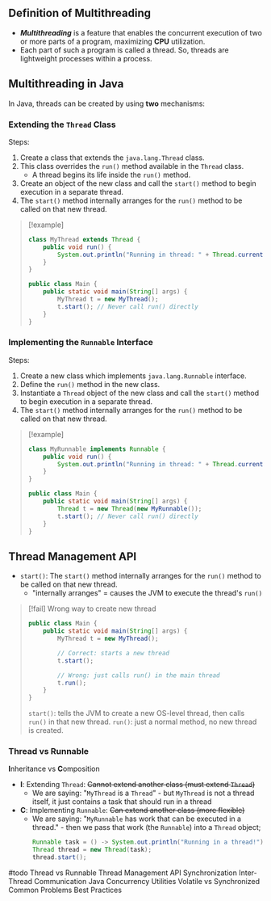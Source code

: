 ## Definition of Multithreading
- **_Multithreading_** is a feature that enables the concurrent execution of two or more parts of a program, maximizing **CPU** utilization.
- Each part of such a program is called a thread. So, threads are lightweight processes within a process.

## Multithreading in Java
In Java, threads can be created by using **two** mechanisms: 
### Extending the `Thread` Class
Steps:
1. Create a class that extends the `java.lang.Thread` class.
2. This class overrides the `run()` method available in the `Thread` class.
	- A thread begins its life inside the `run()` method.
3. Create an object of the new class and call the `start()` method to begin execution in a separate thread.
4. The `start()` method internally arranges for the `run()` method to be called on that new thread.
> [!example]
> ```java
> class MyThread extends Thread {
>     public void run() {
>         System.out.println("Running in thread: " + Thread.currentThread().getName());
>     }
> }
> 
> public class Main {
>     public static void main(String[] args) {
>         MyThread t = new MyThread();
>         t.start(); // Never call run() directly
>     }
> }
> ```
### Implementing the `Runnable` Interface
Steps:
1. Create a new class which implements `java.lang.Runnable` interface.
2. Define the `run()` method in the new class.
3. Instantiate a `Thread` object of the new class and call the `start()` method to begin execution in a separate thread.
4. The `start()` method internally arranges for the `run()` method to be called on that new thread.
> [!example]
> ```java
> class MyRunnable implements Runnable {
>     public void run() {
>         System.out.println("Running in thread: " + Thread.currentThread().getName());
>     }
> }
> 
> public class Main {
>     public static void main(String[] args) {
>         Thread t = new Thread(new MyRunnable());
>         t.start(); // Never call run() directly
>     }
> }
> ```
## Thread Management API
- `start()`: The `start()` method internally arranges for the `run()` method to be called on that new thread.
	- "internally arranges" = causes the JVM to execute the thread's `run()`
> [!fail] Wrong way to create new thread
>```java
> public class Main {
>     public static void main(String[] args) {
>         MyThread t = new MyThread();
> 
>         // Correct: starts a new thread
>         t.start();
> 
>         // Wrong: just calls run() in the main thread
>         t.run();
>     }
> }
>    ```
> `start()`: tells the JVM to create a new OS-level thread, then calls `run()` in that new thread.
> `run()`: just a normal method, no new thread is created.

### Thread vs Runnable
**I**nheritance vs **C**omposition
- **I**: Extending `Thread`: ~~Cannot extend another class (must extend `Thread`)~~
	- We are saying: "`MyThread` is a `Thread`" - but `MyThread` is not a thread itself, it just contains a task that should run in a thread
- **C**: Implementing `Runnable`: ~~Can extend another class (more flexible)~~
	- We are saying: "`MyRunnable` has work that can be executed in a thread." - then we pass that work (the `Runnable`) into a `Thread` object;
		```java
		Runnable task = () -> System.out.println("Running in a thread!");
		Thread thread = new Thread(task);
		thread.start();
		```




#todo
Thread vs Runnable
Thread Management API
Synchronization
Inter-Thread Communication
Java Concurrency Utilities
Volatile vs Synchronized
Common Problems
Best Practices